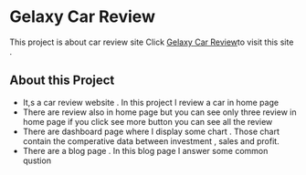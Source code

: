 # Gelaxy Car Review

This project is about car review site Click [Gelaxy Car Review](https://gelaxy-car-review.netlify.app//)to visit this site .

## About this Project

* It,s a car review website . In this project I review a car in home page
* There are review also in home page but you can see only three review in home page if you click see more button you can see all the review 
* There are dashboard page where I display some chart . Those chart contain the comperative data between investment , sales and profit.
* There are a blog page . In this blog page I answer some common qustion